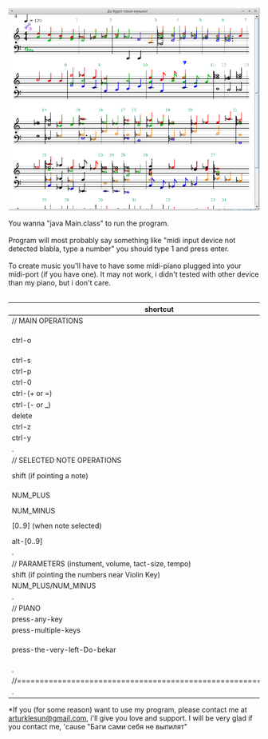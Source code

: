 ![Alt text](/midiana_for_git.png?raw=true "Optional Title")

You wanna "java Main.class" to run the program.<br />
<br />
Program will most probably say something like "midi input device not detected blabla, type a number" you should type 1 and press enter.<br />
<br />
To create music you'll have to have some midi-piano plugged into your midi-port (if you have one). It may not work, i didn't tested with other device than my piano, but i don't care.<br />
<br />

| shortcut | action |
 -------- | ------ |
| // MAIN OPERATIONS | . |
| ctrl-o | Open a .klsn-extension file. Some of them you can find at https://drive.google.com/folderview?id=0B_PiTxsew2JrZlg1eWlzdVlPTUE&usp=sharing |
| ctrl-s | Save to .klsn file |
| ctrl-p | Play/Stop music |
| ctrl-0 | Disable/Enable midi-input |
| ctrl-(+ or =) | scale + |
| ctrl-(- or _) | scale - |
| delete | delete WHOLE accord |
| ctrl-z | revieve last deleted accord |
| ctrl-y | delete back last revieved accord |
| . | . |
| // SELECTED NOTE OPERATIONS | . |
| shift (if pointing a note) | Select next note in current accord (for following operations) |
| NUM_PLUS | increase length of selected note (if not selected - of whole accord) |
| NUM_MINUS | decrease length of selected note (-||-) |
| [0..9] (when note selected) | mark note with the digit (color will change and you will be able to mute it) |
| alt-[0..9] | mute notes with the digit |
| . | . |
| // PARAMETERS (instument, volume, tact-size, tempo) | . |
| shift (if pointing the numbers near Violin Key) | select next parameter to change |
| NUM_PLUS/NUM_MINUS | increase decrease selected parameter value |
| . | . |
| // PIANO | . |
| press-any-key | will insert it after pointed note |
| press-multiple-keys | will insert an accord agter pointed note |
| press-the-very-left-Do-bekar | will insert muted note (like pause). It's very helpful, when you need to play next accord, before current ends |
| . | . |
| //================================================================ | . |
| . | . |
*If you (for some reason) want to use my program, please contact me at arturklesun@gmail.com, i'll give you love and support. I will be very glad if you contact me, 'cause "Баги сами себя не выпилят"<br />
